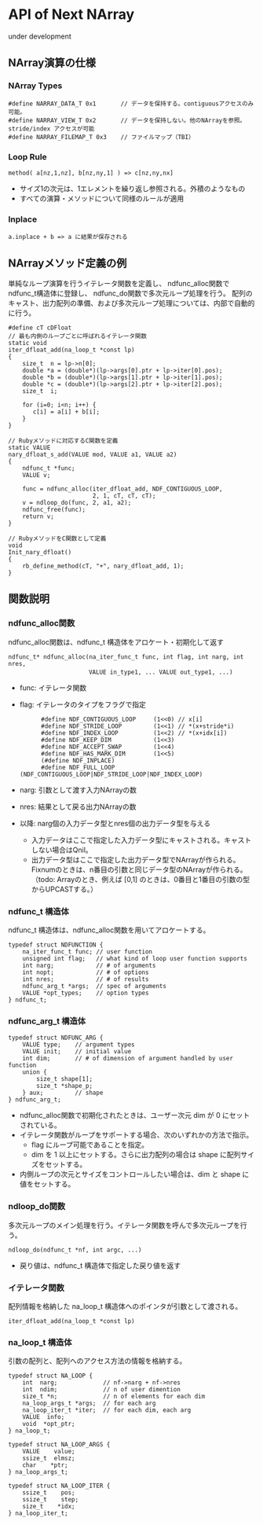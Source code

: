 # API of Next NArray
under development

## NArray演算の仕様

### NArray Types
    #define NARRAY_DATA_T 0x1       // データを保持する。contiguousアクセスのみ可能。
    #define NARRAY_VIEW_T 0x2       // データを保持しない。他のNArrayを参照。stride/index アクセスが可能
    #define NARRAY_FILEMAP_T 0x3    // ファイルマップ（TBI）

### Loop Rule
    method( a[nz,1,nz], b[nz,ny,1] ) => c[nz,ny,nx]
* サイズ1の次元は、1エレメントを繰り返し参照される。外積のようなもの
* すべての演算・メソッドについて同様のルールが適用

### Inplace
    a.inplace + b => a に結果が保存される

## NArrayメソッド定義の例

単純なループ演算を行うイテレータ関数を定義し、
ndfunc_alloc関数で ndfunc_t構造体に登録し、
ndfunc_do関数で多次元ループ処理を行う。
配列のキャスト、出力配列の準備、および多次元ループ処理については、内部で自動的に行う。

    #define cT cDFloat
    // 最も内側のループごとに呼ばれるイテレータ関数
    static void
    iter_dfloat_add(na_loop_t *const lp)
    {
        size_t  n = lp->n[0];
        double *a = (double*)(lp->args[0].ptr + lp->iter[0].pos);
        double *b = (double*)(lp->args[1].ptr + lp->iter[1].pos);
        double *c = (double*)(lp->args[2].ptr + lp->iter[2].pos);
        size_t  i;

        for (i=0; i<n; i++) {
           c[i] = a[i] + b[i];
        }
    }

    // Rubyメソッドに対応するC関数を定義
    static VALUE
    nary_dfloat_s_add(VALUE mod, VALUE a1, VALUE a2)
    {
        ndfunc_t *func;
        VALUE v;

        func = ndfunc_alloc(iter_dfloat_add, NDF_CONTIGUOUS_LOOP,
                            2, 1, cT, cT, cT);
        v = ndloop_do(func, 2, a1, a2);
        ndfunc_free(func);
        return v;
    }

    // RubyメソッドをC関数として定義
    void
    Init_nary_dfloat()
    {
        rb_define_method(cT, "+", nary_dfloat_add, 1);
    }


## 関数説明

### ndfunc_alloc関数
ndfunc_alloc関数は、ndfunc_t 構造体をアロケート・初期化して返す

    ndfunc_t* ndfunc_alloc(na_iter_func_t func, int flag, int narg, int nres,
       　　　　　　　　　　　　VALUE in_type1, ... VALUE out_type1, ...)

* func: イテレータ関数
* flag: イテレータのタイプをフラグで指定

            #define NDF_CONTIGUOUS_LOOP     (1<<0) // x[i]
            #define NDF_STRIDE_LOOP         (1<<1) // *(x+stride*i)
            #define NDF_INDEX_LOOP          (1<<2) // *(x+idx[i])
            #define NDF_KEEP_DIM            (1<<3)
            #define NDF_ACCEPT_SWAP         (1<<4)
            #define NDF_HAS_MARK_DIM        (1<<5)
            (#define NDF_INPLACE)
            #define NDF_FULL_LOOP (NDF_CONTIGUOUS_LOOP|NDF_STRIDE_LOOP|NDF_INDEX_LOOP)

* narg: 引数として渡す入力NArrayの数
* nres: 結果として戻る出力NArrayの数
* 以降: narg個の入力データ型とnres個の出力データ型を与える
    * 入力データはここで指定した入力データ型にキャストされる。キャストしない場合はQnil。
    * 出力データ型はここで指定した出力データ型でNArrayが作られる。
      Fixnumのときは、n番目の引数と同じデータ型のNArrayが作られる。
      （todo: Arrayのとき、例えば [0,1] のときは、0番目と1番目の引数の型からUPCASTする。）

### ndfunc_t 構造体
ndfunc_t 構造体は、ndfunc_alloc関数を用いてアロケートする。

    typedef struct NDFUNCTION {
        na_iter_func_t func; // user function
        unsigned int flag;   // what kind of loop user function supports
        int narg;            // # of arguments
        int nopt;            // # of options
        int nres;            // # of results
        ndfunc_arg_t *args;  // spec of arguments
        VALUE *opt_types;    // option types
    } ndfunc_t;

### ndfunc_arg_t 構造体

    typedef struct NDFUNC_ARG {
        VALUE type;    // argument types
        VALUE init;    // initial value
        int dim;       // # of dimension of argument handled by user function
        union {
            size_t shape[1];
            size_t *shape_p;
        } aux;         // shape
    } ndfunc_arg_t;

* ndfunc_alloc関数で初期化されたときは、ユーザー次元 dim が 0 にセットされている。
* イテレータ関数がループをサポートする場合、次のいずれかの方法で指示。
    * flag にループ可能であることを指定。
    * dim を 1 以上にセットする。さらに出力配列の場合は shape に配列サイズをセットする。
* 内側ループの次元とサイズをコントロールしたい場合は、dim と shape に値をセットする。

### ndloop_do関数
多次元ループのメイン処理を行う。イテレータ関数を呼んで多次元ループを行う。

    ndloop_do(ndfunc_t *nf, int argc, ...)

* 戻り値は、ndfunc_t 構造体で指定した戻り値を返す

### イテレータ関数
配列情報を格納した na_loop_t 構造体へのポインタが引数として渡される。

    iter_dfloat_add(na_loop_t *const lp)

### na_loop_t 構造体
引数の配列と、配列へのアクセス方法の情報を格納する。

    typedef struct NA_LOOP {
        int  narg;             // nf->narg + nf->nres
        int  ndim;             // n of user dimention
        size_t *n;             // n of elements for each dim
        na_loop_args_t *args;  // for each arg
        na_loop_iter_t *iter;  // for each dim, each arg
        VALUE  info;
        void  *opt_ptr;
    } na_loop_t;

    typedef struct NA_LOOP_ARGS {
        VALUE    value;
        ssize_t  elmsz;
        char    *ptr;
    } na_loop_args_t;

    typedef struct NA_LOOP_ITER {
        ssize_t    pos;
        ssize_t    step;
        size_t    *idx;
    } na_loop_iter_t;


